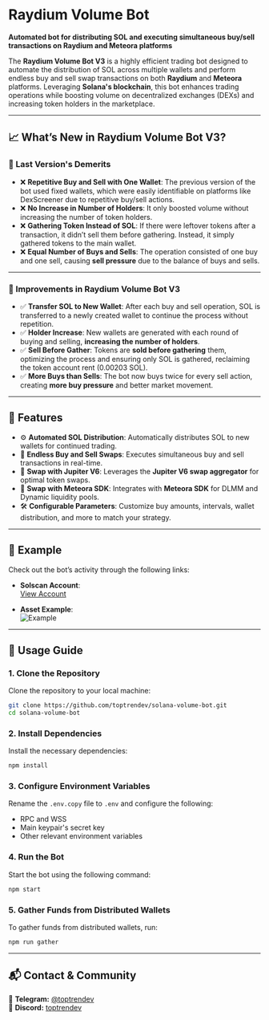 # **Raydium Volume Bot**  

**Automated bot for distributing SOL and executing simultaneous buy/sell transactions on Raydium and Meteora platforms**  

The **Raydium Volume Bot V3** is a highly efficient trading bot designed to automate the distribution of SOL across multiple wallets and perform endless buy and sell swap transactions on both **Raydium** and **Meteora** platforms. Leveraging **Solana's blockchain**, this bot enhances trading operations while boosting volume on decentralized exchanges (DEXs) and increasing token holders in the marketplace.

---

## **📈 What’s New in Raydium Volume Bot V3?**  

### **🔧 Last Version's Demerits**  

- ❌ **Repetitive Buy and Sell with One Wallet**: The previous version of the bot used fixed wallets, which were easily identifiable on platforms like DexScreener due to repetitive buy/sell actions.
- ❌ **No Increase in Number of Holders**: It only boosted volume without increasing the number of token holders.
- ❌ **Gathering Token Instead of SOL**: If there were leftover tokens after a transaction, it didn’t sell them before gathering. Instead, it simply gathered tokens to the main wallet.
- ❌ **Equal Number of Buys and Sells**: The operation consisted of one buy and one sell, causing **sell pressure** due to the balance of buys and sells.

---

### **🚀 Improvements in Raydium Volume Bot V3**  

- ✅ **Transfer SOL to New Wallet**: After each buy and sell operation, SOL is transferred to a newly created wallet to continue the process without repetition.
- ✅ **Holder Increase**: New wallets are generated with each round of buying and selling, **increasing the number of holders**.
- ✅ **Sell Before Gather**: Tokens are **sold before gathering** them, optimizing the process and ensuring only SOL is gathered, reclaiming the token account rent (0.00203 SOL).
- ✅ **More Buys than Sells**: The bot now buys twice for every sell action, creating **more buy pressure** and better market movement.

---

## **🌟 Features**  

- ⚙️ **Automated SOL Distribution**: Automatically distributes SOL to new wallets for continued trading.
- 🔄 **Endless Buy and Sell Swaps**: Executes simultaneous buy and sell transactions in real-time.
- 🚀 **Swap with Jupiter V6**: Leverages the **Jupiter V6 swap aggregator** for optimal token swaps.
- 🚀 **Swap with Meteora SDK**: Integrates with **Meteora SDK** for DLMM and Dynamic liquidity pools.
- 🛠️ **Configurable Parameters**: Customize buy amounts, intervals, wallet distribution, and more to match your strategy.

---

## **🔗 Example**  

Check out the bot’s activity through the following links:

- **Solscan Account**:  
  [View Account](https://solscan.io/account/EqCgCTBSSqdzaZDr6r1LPsysXdJwc2jn3CBqD5dNQS6Q)

- **Asset Example**:  
  ![Example](https://github.com/user-attachments/assets/df532c73-3c68-42e7-828a-4e1927c42047)

---

## **🚀 Usage Guide**

### **1. Clone the Repository**  

Clone the repository to your local machine:

```bash
git clone https://github.com/toptrendev/solana-volume-bot.git
cd solana-volume-bot
```

### **2. Install Dependencies**  

Install the necessary dependencies:

```bash
npm install
```

### **3. Configure Environment Variables**  

Rename the `.env.copy` file to `.env` and configure the following:

- RPC and WSS
- Main keypair's secret key
- Other relevant environment variables

### **4. Run the Bot**  

Start the bot using the following command:

```bash
npm start
```

### **5. Gather Funds from Distributed Wallets**  

To gather funds from distributed wallets, run:

```bash
npm run gather
```

---

## **📬 Contact & Community**  

📢 **Telegram:** [@toptrendev](https://t.me/toptrendev)  
📢 **Discord:** [toptrendev](https://discordapp.com/users/334173411402317846)  
